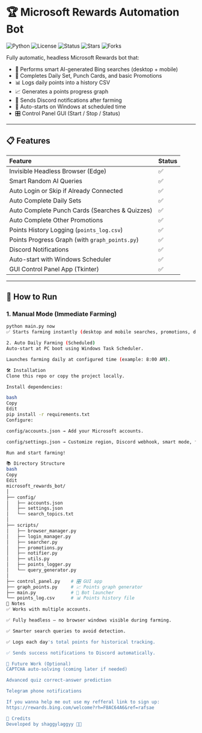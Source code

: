 # 🏆 Microsoft Rewards Automation Bot

![Python](https://img.shields.io/badge/Python-3.11-blue)
![License](https://img.shields.io/badge/License-MIT-green)
![Status](https://img.shields.io/badge/Status-Active-brightgreen)
![Stars](https://img.shields.io/github/stars/shaggylaggyy/microsoft-rewards-bot?style=social)
![Forks](https://img.shields.io/github/forks/shaggylaggyy/microsoft-rewards-bot?style=social)

Fully automatic, headless Microsoft Rewards bot that:

- 🔎 Performs smart AI-generated Bing searches (desktop + mobile)
- 🎯 Completes Daily Set, Punch Cards, and basic Promotions
- 📊 Logs daily points into a history CSV
- 📈 Generates a points progress graph
- 📩 Sends Discord notifications after farming
- 🚀 Auto-starts on Windows at scheduled time
- 🎛️ Control Panel GUI (Start / Stop / Status)

---

## 📋 Features

| Feature | Status |
|:--------|:-------|
| Invisible Headless Browser (Edge) | ✅ |
| Smart Random AI Queries | ✅ |
| Auto Login or Skip if Already Connected | ✅ |
| Auto Complete Daily Sets | ✅ |
| Auto Complete Punch Cards (Searches & Quizzes) | ✅ |
| Auto Complete Other Promotions | ✅ |
| Points History Logging (`points_log.csv`) | ✅ |
| Points Progress Graph (with `graph_points.py`) | ✅ |
| Discord Notifications | ✅ |
| Auto-start with Windows Scheduler | ✅ |
| GUI Control Panel App (Tkinter) | ✅ |

---

## 🚀 How to Run

### 1. Manual Mode (Immediate Farming)

```bash
python main.py now
✅ Starts farming instantly (desktop and mobile searches, promotions, daily sets).

2. Auto Daily Farming (Scheduled)
Auto-start at PC boot using Windows Task Scheduler.

Launches farming daily at configured time (example: 8:00 AM).

🛠 Installation
Clone this repo or copy the project locally.

Install dependencies:

bash
Copy
Edit
pip install -r requirements.txt
Configure:

config/accounts.json → Add your Microsoft accounts.

config/settings.json → Customize region, Discord webhook, smart mode, farming time.

Run and start farming!

📚 Directory Structure
bash
Copy
Edit
microsoft_rewards_bot/
│
├── config/
│   ├── accounts.json
│   ├── settings.json
│   └── search_topics.txt
│
├── scripts/
│   ├── browser_manager.py
│   ├── login_manager.py
│   ├── searcher.py
│   ├── promotions.py
│   ├── notifier.py
│   ├── utils.py
│   ├── points_logger.py
│   └── query_generator.py
│
├── control_panel.py    # 🎛️ GUI app
├── graph_points.py     # 📈 Points graph generator
├── main.py             # 🧠 Bot launcher
└── points_log.csv      # 📊 Points history file
📄 Notes
✅ Works with multiple accounts.

✅ Fully headless — no browser windows visible during farming.

✅ Smarter search queries to avoid detection.

✅ Logs each day's total points for historical tracking.

✅ Sends success notifications to Discord automatically.

🎯 Future Work (Optional)
CAPTCHA auto-solving (coming later if needed)

Advanced quiz correct-answer prediction

Telegram phone notifications

If you wanna help me out use my refferal link to sign up:
https://rewards.bing.com/welcome?rh=F8AC64A6&ref=rafsae

🧠 Credits
Developed by shaggylaggyy 🧠🚀
